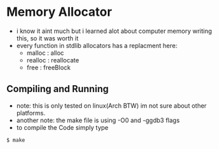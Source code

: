# Memory Allocator
- i know it aint much but i learned alot about computer memory writing this, so it was worth it 
- every function in stdlib allocators has a replacment here:
	* malloc : alloc
	* realloc : reallocate
	* free : freeBlock
## Compiling and Running
* note: this is only tested on linux(Arch BTW) im not sure about other platforms.
* another note: the make file is using -O0 and -ggdb3 flags
* to compile the Code simply type
```bash
$ make
```
